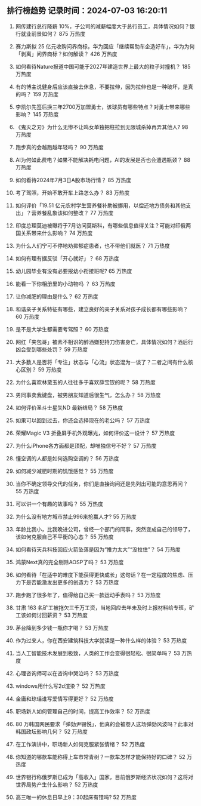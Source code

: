 
## 排行榜趋势 记录时间：2024-07-03 16:20:11
  
  1. 网传建行总行降薪 10%，子公司的减薪幅度大于总行员工，具体情况如何？银行就业前景如何？ 875 万热度
    
  2. 赛力斯拟 25 亿元收购问界商标，华为回应「继续帮助车企造好车」，华为为何「剥离」问界商标？如何解读？ 426 万热度
    
  3. 如何看待Nature报道中国可能于2027年建造世界上最大的粒子对撞机？ 185 万热度
    
  4. 有的博主说健身后应该直接去休息，不要拉伸，因为拉伸也是一种破坏，是真的吗？ 159 万热度
    
  5. 李凯尔先签后换三年2700万加盟勇士，该球员有哪些特点？对勇士带来哪些影响？ 145 万热度
    
  6. 《鬼灭之刃》为什么无惨不让鸣女单独把柱拉到无限城杀掉再弄其他人? 98 万热度
    
  7. 跑步真的会越跑越年轻吗？ 90 万热度
    
  8. AI为何如此费电？如果不能解决耗电问题，AI的发展是否也会遭遇瓶颈？ 88 万热度
    
  9. 如何看待2024年7月3日A股市场行情？ 85 万热度
    
  10. 考了驾照，开始不敢开车上路怎么办？ 83 万热度
    
  11. 如何评价「19.51 亿元农村学生营养餐补助被挪用，以偿还地方债务和其他支出」？营养餐乱象该如何整改？ 77 万热度
    
  12. 印度总理莫迪被曝将于7月访问莫斯科，有哪些信息值得关注？可能对印俄两国关系带来什么影响？ 74 万热度
    
  13. 为什么人们宁可不停地劝抑郁症患者，也不带他们就医？ 71 万热度
    
  14. 如何有理有据反驳「开心就好」？ 68 万热度
    
  15. 幼儿园毕业有没有必要报幼小衔接班呢? 65 万热度
    
  16. 能看一下你相册里的小动物吗 ？ 63 万热度
    
  17. 让你减肥的理由是什么？ 62 万热度
    
  18. 和谐亲子关系特征有哪些，建立良好的亲子关系对孩子成长都有哪些影响？ 60 万热度
    
  19. 是不是大学生都需要考驾照？ 60 万热度
    
  20. 网红「夹包哥」被素不相识的醉酒嫌犯持刀伤害身亡，具体情况如何？酒后行凶会受到哪些处罚？ 59 万热度
    
  21. 大多数人是否将「专注」状态与「心流」状态混为一谈了？二者之间有什么核心区别？ 59 万热度
    
  22. 为什么喜欢林黛玉的人往往多于喜欢薛宝钗的呢？ 58 万热度
    
  23. 男同事卖我键盘，被男朋友知道后很生气，怎么办？ 58 万热度
    
  24. 如何评价圣斗士星矢ND 最新结局？ 58 万热度
    
  25. 如果可以回到过去，你还会选择现在的老公吗？ 57 万热度
    
  26. 荣耀Magic V3 折叠屏手机外观曝光，如何评价这一设计？ 57 万热度
    
  27. 为什么iPhone各方面都是顶配，却唯独信号不好？ 57 万热度
    
  28. 懂空调的人都是如何选购空调的？ 56 万热度
    
  29. 如何减少减肥时期的饥饿感觉？ 55 万热度
    
  30. 当你不确定领导交代的任务，你们是直接询问还是先列出可能的意思再问？ 55 万热度
    
  31. 可以讲一个有趣的故事吗？ 55 万热度
    
  32. 为什么没有地方城市禁止996来抢赢人才? 55 万热度
    
  33. 年龄比我小，比我晚进公司，曾经一个部门的同事，突然变成自己的领导了，该如何克服自己不平衡的心态？ 55 万热度
    
  34. 如何看待天兵科技回应火箭坠落是因为“推力太大”“没拉住”？ 54 万热度
    
  35. 鸿蒙Next真的完全剔除AOSP了吗？ 53 万热度
    
  36. 如何看待「在适中的难度下能获得更快成长」这句话？在一定程度的焦虑、压力下是否能激发出更多的创造力？ 53 万热度
    
  37. 跑步跑了很多年了，值得给自己买一款运动手表吗？ 53 万热度
    
  38. 甘肃 163 名矿工被拖欠三千万工资，当地回应去年未及时上报材料给专班，矿工该如何讨回薪资？ 53 万热度
    
  39. 茅台降到多少钱一瓶你才喝？ 53 万热度
    
  40. 作为过来人，你在西安建筑科技大学就读是一种什么样的体验？ 53 万热度
    
  41. 当人工智能技术发展到极致，人类的工作会变得很轻松、很简单吗？ 53 万热度
    
  42. 心理咨询师可以在咨询中哭泣吗？ 53 万热度
    
  43. windows用什么写2d渲染？ 52 万热度
    
  44. 金庸和琼瑶谁写爱情写得更好？ 52 万热度
    
  45. 职场新人如何管理自己的时间，提高工作效率？ 52 万热度
    
  46. 80 万韩国网民要求「弹劾尹锡悦」，他真的会被卷入这场弹劾风波吗？此事对韩国政坛影响几何？ 52 万热度
    
  47. 在工作演讲中，职场新人如何克服紧张情绪？ 52 万热度
    
  48. 你知道的哪款车能称得上车市常青树？一款车怎样才能保持好的口碑？ 52 万热度
    
  49. 世界银行称俄罗斯已成为「高收入」国家，目前俄罗斯经济状况如何？这将对世界局势产生什么影响？ 52 万热度
    
  50. 高三唯一的休息日早上9：30起床有错吗? 52 万热度
    